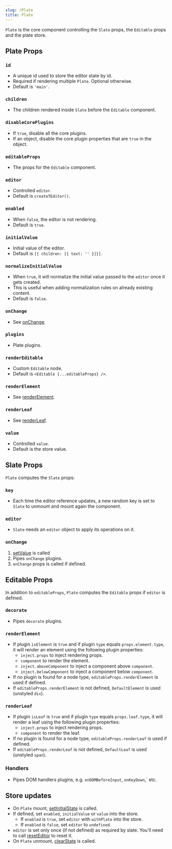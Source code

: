 ```yaml
---
slug: /Plate
title: Plate
---
```


`Plate` is the core component controlling the
`Slate` props, the `Editable` props and the plate store.

## Plate Props

### `id`

- A unique id used to store the editor state by id.
- Required if rendering multiple `Plate`. Optional otherwise.
- Default is `'main'`.

### `children`

- The children rendered inside `Slate` before the `Editable` component.

### `disableCorePlugins`

- If `true`, disable all the core plugins.
- If an object, disable the core plugin properties that are `true` in the object.

### `editableProps`

- The props for the `Editable` component.

### `editor`

- Controlled `editor`.
- Default is `createTEditor()`.

### `enabled`

- When `false`, the editor is not rendering.
- Default is `true`.

### `initialValue`

- Initial value of the editor.
- Default is `[{ children: [{ text: '' }]}]`.

### `normalizeInitialValue`
 
- When `true`, it will normalize the initial value passed to the `editor` once it gets created.
- This is useful when adding normalization rules on already existing content.
- Default is `false`.

### `onChange`

- See [onChange](#onchange).

### `plugins`

- Plate plugins.

### `renderEditable`

- Custom `Editable` node.
- Default is `<Editable {...editableProps} />`.

### `renderElement`

- See [renderElement](#renderelement).

### `renderLeaf`

- See [renderLeaf](#renderleaf).

### `value`

- Controlled `value`.
- Default is the store value.

## Slate Props

`Plate` computes the `Slate` props:

### `key`

- Each time the editor reference updates, a new random key is set
to `Slate` to unmount and mount again the component.

### `editor`

- `Slate` needs an `editor` object to apply its operations on it.

### `onChange`

1. [setValue](store#setvalue) is called
2. Pipes `onChange` plugins.
3. `onChange` props is called if defined.

## Editable Props

In addition to `editableProps`, `Plate` computes the `Editable`
props if `editor` is defined.

### `decorate`

- Pipes `decorate` plugins.

### `renderElement`

- If plugin `isElement` is `true` and if plugin `type` equals `props.element.type`,  it will render an element using the following plugin properties:
  - `inject.props` to inject rendering props.
  - `component` to render the element.
  - `inject.aboveComponent` to inject a component above `component`.
  - `inject.belowComponent` to inject a component below `component`.
- If no plugin is found for a node type, `editableProps.renderElement` is used if defined.
- If `editableProps.renderElement` is not defined, `DefaultElement` is used (unstyled `div`).

### `renderLeaf`

- If plugin `isLeaf` is `true` and if plugin `type` equals `props.leaf.type`,  it will render a leaf using the following plugin properties:
  - `inject.props` to inject rendering props.
  - `component` to render the leaf.
- If no plugin is found for a node type, `editableProps.renderLeaf` is used if defined.
- If `editableProps.renderLeaf` is not defined, `DefaultLeaf` is used (unstyled `span`).

### Handlers

- Pipes DOM handlers plugins, e.g. `onDOMBeforeInput`, `onKeyDown`,` etc.

## Store updates

- On `Plate` mount, [setInitialState](store#setinitialstate) is called.
- If defined, set `enabled`, `initialValue` or `value` into the
  store.
  - If `enabled` is `true`, set `editor` with `withPlate` into the
    store.
  - If `enabled` is `false`, set `editor` to `undefined`.
- `editor` is set only once (if not defined) as required by slate. You'll need to call [resetEditor](store/#reseteditor) to reset it.
- On `Plate` unmount, [clearState](store#clearstate) is called.
